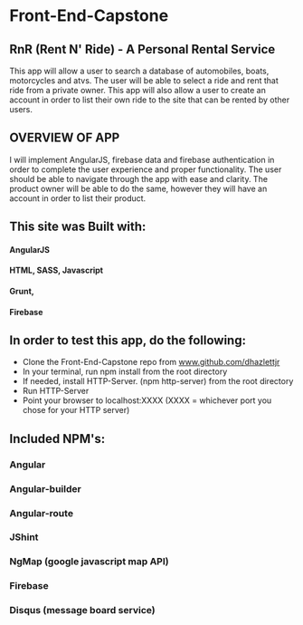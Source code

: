 # Front-End-Capstone
## RnR (Rent N' Ride) - A Personal Rental Service

This app will allow a user to search a database of automobiles, boats, motorcycles and atvs.  The user will be able to select a ride and rent that ride from a private owner.  This app will also allow a user to create an account in order to list their own ride to the site that can be rented by other users.

## OVERVIEW OF APP

 I will implement AngularJS, firebase data and firebase authentication in order to complete the user experience and proper functionality.  The user should be able to navigate through the app with ease and clarity.  The product owner will be able to do the same, however they will have an account in order to list their product. 


## This site was Built with:

#### AngularJS 

#### HTML, SASS, Javascript

#### Grunt,

#### Firebase

## In order to test this app, do the following:

- Clone the Front-End-Capstone repo from www.github.com/dhazlettjr
- In your terminal, run npm install from the root directory
- If needed, install HTTP-Server. (npm http-server) from the root directory
- Run HTTP-Server
- Point your browser to localhost:XXXX (XXXX = whichever port you chose for your HTTP server)

## Included NPM's:

### Angular
### Angular-builder
### Angular-route
### JShint
### NgMap (google javascript map API)
### Firebase
### Disqus (message board service)

